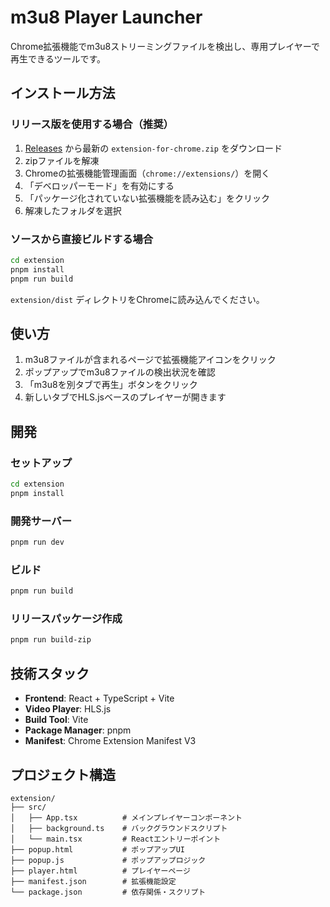 # m3u8 Player Launcher

Chrome拡張機能でm3u8ストリーミングファイルを検出し、専用プレイヤーで再生できるツールです。

## インストール方法

### リリース版を使用する場合（推奨）

1. [Releases](https://github.com/USERNAME/REPOSITORY/releases) から最新の `extension-for-chrome.zip` をダウンロード
2. zipファイルを解凍
3. Chromeの拡張機能管理画面（`chrome://extensions/`）を開く
4. 「デベロッパーモード」を有効にする
5. 「パッケージ化されていない拡張機能を読み込む」をクリック
6. 解凍したフォルダを選択

### ソースから直接ビルドする場合

```bash
cd extension
pnpm install
pnpm run build
```

`extension/dist` ディレクトリをChromeに読み込んでください。

## 使い方

1. m3u8ファイルが含まれるページで拡張機能アイコンをクリック
2. ポップアップでm3u8ファイルの検出状況を確認
3. 「m3u8を別タブで再生」ボタンをクリック
4. 新しいタブでHLS.jsベースのプレイヤーが開きます

## 開発

### セットアップ

```bash
cd extension
pnpm install
```

### 開発サーバー

```bash
pnpm run dev
```

### ビルド

```bash
pnpm run build
```

### リリースパッケージ作成

```bash
pnpm run build-zip
```

## 技術スタック

- **Frontend**: React + TypeScript + Vite
- **Video Player**: HLS.js
- **Build Tool**: Vite
- **Package Manager**: pnpm
- **Manifest**: Chrome Extension Manifest V3

## プロジェクト構造

```
extension/
├── src/
│   ├── App.tsx          # メインプレイヤーコンポーネント
│   ├── background.ts    # バックグラウンドスクリプト
│   └── main.tsx         # Reactエントリーポイント
├── popup.html           # ポップアップUI
├── popup.js             # ポップアップロジック
├── player.html          # プレイヤーページ
├── manifest.json        # 拡張機能設定
└── package.json         # 依存関係・スクリプト
```
